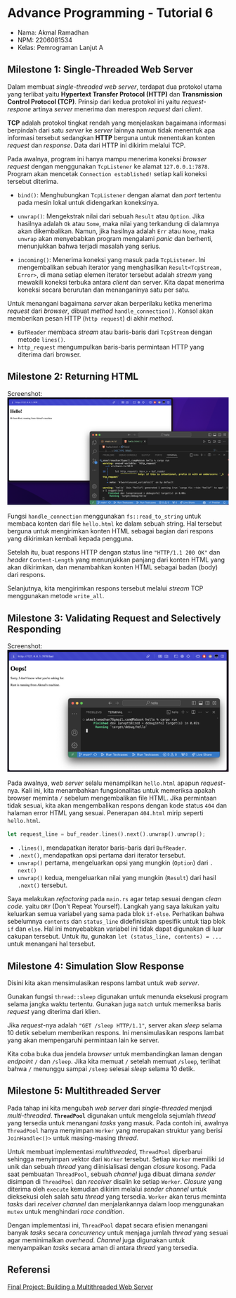 # Advance Programming - Tutorial 6

- Nama: Akmal Ramadhan
- NPM: 2206081534
- Kelas: Pemrograman Lanjut A

## Milestone 1: Single-Threaded Web Server

Dalam membuat _single-threaded web server_, terdapat dua protokol utama yang terlibat yaitu **Hypertext Transfer Protocol (HTTP)** dan **Transmission Control Protocol (TCP)**. Prinsip dari kedua protokol ini yaitu _request-respone_ artinya _server_ menerima dan merespon _request_ dari _client_.

**TCP** adalah protokol tingkat rendah yang menjelaskan bagaimana informasi berpindah dari satu _server_ ke _server_ lainnya namun tidak menentuk apa informasi tersebut sedangkan **HTTP** berguna untuk menentukan konten _request_ dan _response_. Data dari HTTP ini dikirim melalui TCP.

Pada awalnya, program ini hanya mampu menerima koneksi _browser request_ dengan menggunakan `TcpListener` ke alamat `127.0.0.1:7878`. Program akan mencetak `Connection established!` setiap kali koneksi tersebut diterima.

* `bind()`: Menghubungkan `TcpListener` dengan alamat dan _port_ tertentu pada mesin lokal untuk didengarkan koneksinya.

* `unwrap()`: Mengekstrak nilai dari sebuah `Result` atau `Option`. Jika hasilnya adalah `Ok` atau `Some`, maka nilai yang terkandung di dalamnya akan dikembalikan. Namun, jika hasilnya adalah `Err` atau `None`, maka `unwrap` akan menyebabkan program mengalami _panic_ dan berhenti, menunjukkan bahwa terjadi masalah yang serius.

* `incoming()`: Menerima koneksi yang masuk pada `TcpListener`. Ini mengembalikan sebuah iterator yang menghasilkan `Result<TcpStream, Error>`, di mana setiap elemen iterator tersebut adalah _stream_ yang mewakili koneksi terbuka antara _client_ dan server. Kita dapat menerima koneksi secara berurutan dan menanganinya satu per satu.

Untuk menangani bagaimana _server_ akan berperilaku ketika menerima _request_ dari _browser_, dibuat _method_ `handle_connection()`. Konsol akan memberikan pesan HTTP (`http request`) di akhir _method_.

* `BufReader` membaca _stream_ atau baris-baris dari `TcpStream` dengan metode `lines()`.
* `http_request` mengumpulkan baris-baris permintaan HTTP yang diterima dari browser.

## Milestone 2: Returning HTML
Screenshot:
<img src='img/commit2.png'>

Fungsi `handle_connection` menggunakan `fs::read_to_string` untuk membaca konten dari file `hello.html` ke dalam sebuah string. Hal tersebut berguna untuk mengirimkan konten HTML sebagai bagian dari respons yang dikirimkan kembali kepada pengguna.

Setelah itu, buat respons HTTP dengan status line `"HTTP/1.1 200 OK"` dan _header_ `Content-Length` yang menunjukkan panjang dari konten HTML yang akan dikirimkan, dan menambahkan konten HTML sebagai badan (body) dari respons.

Selanjutnya, kita mengirimkan respons tersebut melalui _stream_ TCP menggunakan metode `write_all`.

## Milestone 3: Validating Request and Selectively Responding
Screenshot:
<img src='img/commit3.png'>

Pada awalnya, _web server_ selalu menampilkan `hello.html` apapun _request_-nya. Kali ini, kita menambahkan fungsionalitas untuk memeriksa apakah browser meminta `/` sebelum mengembalikan file HTML. Jika permintaan tidak sesuai, kita akan mengembalikan respons dengan kode status `404` dan halaman error HTML yang sesuai. Penerapan `404.html` mirip seperti `hello.html`.

```rust
let request_line = buf_reader.lines().next().unwrap().unwrap();
```
* `.lines()`, mendapatkan iterator baris-baris dari `BufReader`.
* `.next()`, mendapatkan opsi pertama dari iterator tersebut.
* `unwrap()` pertama, mengeluarkan opsi yang mungkin (`Option`) dari `. next()`
* `unwrap()` kedua, mengeluarkan nilai yang mungkin (`Result`) dari hasil `.next()` tersebut.

Saya melakukan _refactoring_ pada `main.rs` agar tetap sesuai dengan _clean code_. yaitu `DRY` (Don't Repeat Yourself). Langkah yang saya lakukan yaitu keluarkan semua variabel yang sama pada blok `if-else`. Perhatikan bahwa sebelumnya `contents` dan `status_line` didefinisikan spesifik untuk tiap blok `if` dan `else`. Hal ini menyebabkan variabel ini tidak dapat digunakan di luar cakupan tersebut. Untuk itu, gunakan `let (status_line, contents) = ...` untuk menangani hal tersebut.

## Milestone 4: Simulation Slow Response
Disini kita akan mensimulasikan respons lambat untuk _web server_. 

Gunakan fungsi `thread::sleep` digunakan untuk menunda eksekusi program selama jangka waktu tertentu. Gunakan juga `match` untuk memeriksa baris _request_ yang diterima dari klien.

Jika _request_-nya adalah `"GET /sleep HTTP/1.1"`, server akan _sleep_ selama 10 detik sebelum memberikan respons. Ini mensimulasikan respons lambat yang akan mempengaruhi permintaan lain ke server.

Kita coba buka dua jendela _browser_ untuk membandingkan laman dengan _endpoint_ `/` dan `/sleep`. Jika kita memuat `/` setelah memuat `/sleep`, terlihat bahwa `/` menunggu sampai `/sleep` selesai _sleep_ selama 10 detik.

## Milestone 5: Multithreaded Server
Pada tahap ini kita mengubah _web server_ dari _single-threaded_ menjadi _multi-threaded_. **`ThreadPool`** digunakan untuk mengelola sejumlah _thread_ yang tersedia untuk menangani _tasks_ yang masuk. Pada contoh ini, awalnya `ThreadPool` hanya menyimpan `Worker` yang merupakan struktur yang berisi `JoinHandle<()>` untuk masing-masing _thread_.

Untuk membuat implementasi _multithreaded_, `ThreadPool` diperbarui sehingga menyimpan vektor dari `Worker` tersebut. Setiap `Worker` memiliki `id` unik dan sebuah _thread_ yang diinisialisasi dengan _closure_ kosong. Pada saat pembuatan `ThreadPool`, sebuah _channel_ juga dibuat dimana _sender_ disimpan di `ThreadPool` dan _receiver_ disalin ke setiap `Worker`. _Closure_ yang diterima oleh `execute` kemudian dikirim melalui _sender channel_ untuk dieksekusi oleh salah satu _thread_ yang tersedia. `Worker` akan terus meminta _tasks_  dari _receiver channel_ dan menjalankannya dalam loop menggunakan `mutex` untuk menghindari _race condition_.

Dengan implementasi ini, `ThreadPool` dapat secara efisien menangani banyak _tasks_  secara *concurrency* untuk menjaga jumlah _thread_ yang sesuai agar meminimalkan _overhead_. _Channel_ juga digunakan untuk menyampaikan _tasks_ secara aman di antara _thread_ yang tersedia.

## Referensi
[Final Project: Building a Multithreaded Web Server](https://rust-book.cs.brown.edu/ch20-00-final-project-a-web-server.html)